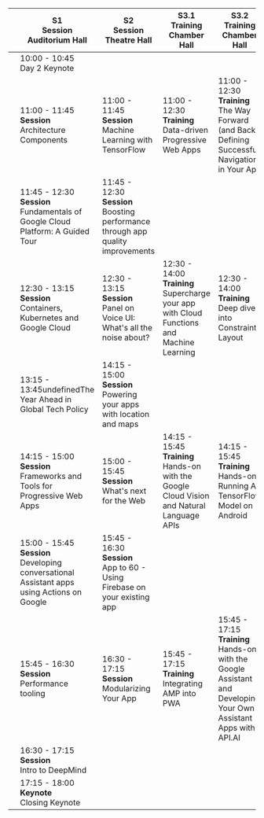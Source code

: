 |   | S1 <br/>**Session**<br/> Auditorium Hall                                                           | S2 <br/>**Session**<br/> Theatre Hall                                                   | S3.1 <br/>**Training**<br/> Chamber Hall                                                           | S3.2 <br/>**Training**<br/> Chamber Hall                                                           | Community lounge                       |
|---|--------------------------------------------------------------------------------------|---------------------------------------------------------------------------|--------------------------------------------------------------------------------------|--------------------------------------------------------------------------------------|----------------------------------------|
|   | 10:00 - 10:45<br>Day 2 Keynote                                                    |                                                                           |                                                                                      |                                                                                      |                                        |
|   | 11:00 - 11:45<br/>**Session**<br/>Architecture Components                                          | 11:00 - 11:45<br/>**Session**<br/>Machine Learning with TensorFlow                      | 11:00 - 12:30<br/>**Training**<br/>Data-driven Progressive Web Apps                                | 11:00 - 12:30<br/>**Training**<br/>The Way Forward (and Back): Defining Successful Navigation in Your App                               | 10:45 - 11:30<br/>**Q&A**<br/> Community building Q&A |
|   | 11:45 - 12:30<br/>**Session**<br/>Fundamentals of Google Cloud Platform: A Guided Tour             | 11:45 - 12:30<br/>**Session**<br/>Boosting performance through app quality improvements |                                                                                      |                                                                                      |                                        |
|   | 12:30 - 13:15<br/>**Session**<br/>Containers, Kubernetes and Google Cloud                          | 12:30 - 13:15<br/>**Session**<br/>Panel on Voice UI: What's all the noise about?        | 12:30 - 14:00<br/>**Training**<br/>Supercharge your app with Cloud Functions and Machine Learning  | 12:30 - 14:00<br/>**Training**<br/>Deep dive into Constraint Layout  |                                        |
|   | 13:15 - 13:45undefinedThe Year Ahead in Global Tech Policy                           | 14:15 - 15:00<br/>**Session**<br/>Powering your apps with location and maps             |                                                                                      |                                                                                      |                                        |
|   | 14:15 - 15:00<br/>**Session**<br/>Frameworks and Tools for Progressive Web Apps                    | 15:00 - 15:45<br/>**Session**<br/>What's next for the Web                               | 14:15 - 15:45<br/>**Training**<br/>Hands-on with the Google Cloud Vision and Natural Language APIs | 14:15 - 15:45<br/>**Training**<br/>Hands-on Running A TensorFlow Model on Android |                                        |
|   | 15:00 - 15:45<br/>**Session**<br/>Developing conversational Assistant apps using Actions on Google | 15:45 - 16:30<br/>**Session**<br/>App to 60 - Using Firebase on your existing app       |                                                                                      |                                                                                      |                                        |
|   | 15:45 - 16:30<br/>**Session**<br/>Performance tooling                                              | 16:30 - 17:15<br/>**Session**<br/>Modularizing Your App                                 | 15:45 - 17:15<br/>**Training**<br/>Integrating AMP into PWA                                        | 15:45 - 17:15<br/>**Training**<br/>Hands-on with the Google Assistant and Developing Your Own Assistant Apps with API.AI                                        |                                        |
|   | 16:30 - 17:15<br/>**Session**<br/>Intro to DeepMind                                                |                                                                           |                                                                                      |                                                                                      |                                        |
|   | 17:15 - 18:00<br/>**Keynote**<br/>Closing Keynote                                                  |                                                                           |                                                                                      |                                                                                      |                                        |
